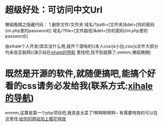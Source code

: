 # 超级好处：可访问中文Url
懒癌晚期之隐藏代码：
1.删除文件/文件夹
域名/?path=[文件夹]&del=[你的密码(ini.php里的password)]
域名/?file=[文件路径]&del=[你的密码(ini.php里的password)]

由xihale个人开发(其实没什么用,就开个源啥的)(本人css/js小白,css/js文件大部分均来自互联网)(演示站在<a href="https://xihale.rthe.net" target="_blank">xihale的导航</a> 里找吧,找不到就算了;emmm,懒癌晚期)
# 既然是开源的软件,就随便搞吧,能搞个好看的css请务必发给我(联系方式:<a href="https://xihale.rthe.net" target=_blank>xihale的导航</a>)
emmm,这算是第一个php项目吧,我真是太菜了!啊啊啊啊啊~
有需要特效的可以在这里找:<a href="https://xihale.top/?id=29" target="_blank">给你的网站加上樱花特效</a>
